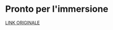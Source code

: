# Pronto per l'immersione

[LINK ORIGINALE](https://chatgpt.com/c/687c9dde-0b30-800d-a776-b3e3e81e37b2)
